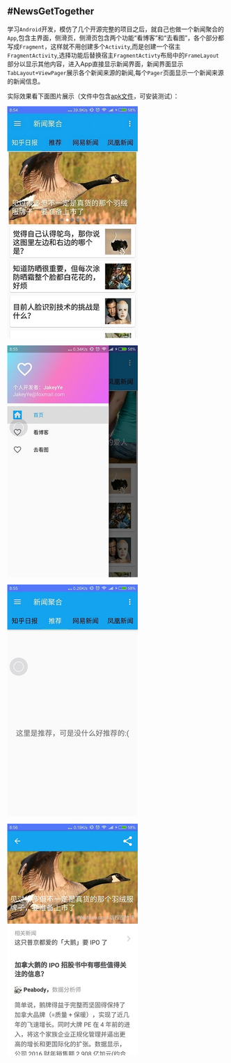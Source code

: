 #NewsGetTogether
---
学习`Android`开发，模仿了几个开源完整的项目之后，就自己也做一个新闻聚合的`App`,包含主界面，侧滑页，侧滑页包含两个功能“看博客”和“去看图”，各个部分都写成`Fragment`，这样就不用创建多个`Activity`,而是创建一个宿主`FragmentActivity`,选择功能后替换宿主`FragmentActivty`布局中的`FrameLayout` 部分以显示其他内容，进入App直接显示新闻界面，新闻界面显示`TabLayout+ViewPager`展示各个新闻来源的新闻,每个`Pager`页面显示一个新闻来源的新闻信息。

 实际效果看下面图片展示（文件中包含[apk文件](https://github.com/JakeyYe/NewsGetTogether/blob/master/art/app-debug.apk)，可安装测试）： 

 ![photo1](https://github.com/JakeyYe/NewsGetTogether/blob/master/art/photo1.jpg)

  ![photo3](https://github.com/JakeyYe/NewsGetTogether/blob/master/art/photo2.jpg)

 ![photo3](https://github.com/JakeyYe/NewsGetTogether/blob/master/art/photo3.jpg) 

![photo3](https://github.com/JakeyYe/NewsGetTogether/blob/master/art/photo4.jpg)